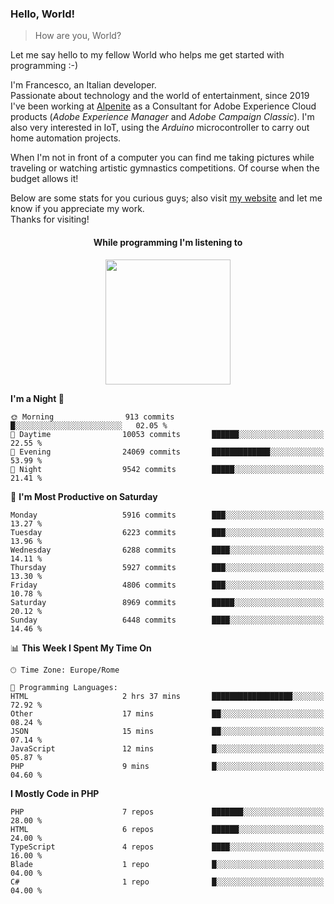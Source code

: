 ### Hello, World!

> How are you, World?

Let me say hello to my fellow World who helps me get started with programming :-)

I'm Francesco, an Italian developer.  
Passionate about technology and the world of entertainment, since 2019 I've been working at [Alpenite](https://www.alpenite.com) as a Consultant for Adobe Experience Cloud products (*Adobe Experience Manager* and *Adobe Campaign Classic*). I'm also very interested in IoT, using the *Arduino* microcontroller to carry out home automation projects.

When I'm not in front of a computer you can find me taking pictures while traveling or watching artistic gymnastics competitions. Of course when the budget allows it!

Below are some stats for you curious guys; also visit [my website](https://www.francescorega.eu) and let me know if you appreciate my work.  
Thanks for visiting!

<div align="center">
  <h4>While programming I'm listening to</h4>
  <a href="https://apps.francescorega.eu/now-playing/11147232609" target="_blank"><img src="https://apps.francescorega.eu/now-playing/11147232609" width="200"></a>
</div>

<!--START_SECTION:waka-->
**I'm a Night 🦉** 

```text
🌞 Morning                913 commits         █░░░░░░░░░░░░░░░░░░░░░░░░   02.05 % 
🌆 Daytime                10053 commits       ██████░░░░░░░░░░░░░░░░░░░   22.55 % 
🌃 Evening                24069 commits       █████████████░░░░░░░░░░░░   53.99 % 
🌙 Night                  9542 commits        █████░░░░░░░░░░░░░░░░░░░░   21.41 % 
```
📅 **I'm Most Productive on Saturday** 

```text
Monday                   5916 commits        ███░░░░░░░░░░░░░░░░░░░░░░   13.27 % 
Tuesday                  6223 commits        ███░░░░░░░░░░░░░░░░░░░░░░   13.96 % 
Wednesday                6288 commits        ████░░░░░░░░░░░░░░░░░░░░░   14.11 % 
Thursday                 5927 commits        ███░░░░░░░░░░░░░░░░░░░░░░   13.30 % 
Friday                   4806 commits        ███░░░░░░░░░░░░░░░░░░░░░░   10.78 % 
Saturday                 8969 commits        █████░░░░░░░░░░░░░░░░░░░░   20.12 % 
Sunday                   6448 commits        ████░░░░░░░░░░░░░░░░░░░░░   14.46 % 
```


📊 **This Week I Spent My Time On** 

```text
🕑︎ Time Zone: Europe/Rome

💬 Programming Languages: 
HTML                     2 hrs 37 mins       ██████████████████░░░░░░░   72.92 % 
Other                    17 mins             ██░░░░░░░░░░░░░░░░░░░░░░░   08.24 % 
JSON                     15 mins             ██░░░░░░░░░░░░░░░░░░░░░░░   07.14 % 
JavaScript               12 mins             █░░░░░░░░░░░░░░░░░░░░░░░░   05.87 % 
PHP                      9 mins              █░░░░░░░░░░░░░░░░░░░░░░░░   04.60 % 
```

**I Mostly Code in PHP** 

```text
PHP                      7 repos             ███████░░░░░░░░░░░░░░░░░░   28.00 % 
HTML                     6 repos             ██████░░░░░░░░░░░░░░░░░░░   24.00 % 
TypeScript               4 repos             ████░░░░░░░░░░░░░░░░░░░░░   16.00 % 
Blade                    1 repo              █░░░░░░░░░░░░░░░░░░░░░░░░   04.00 % 
C#                       1 repo              █░░░░░░░░░░░░░░░░░░░░░░░░   04.00 % 
```




<!--END_SECTION:waka-->
